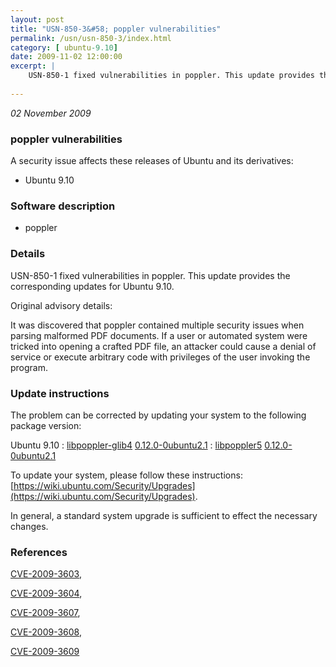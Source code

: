 ```yaml
---
layout: post
title: "USN-850-3&#58; poppler vulnerabilities"
permalink: /usn/usn-850-3/index.html
category: [ ubuntu-9.10]
date: 2009-11-02 12:00:00
excerpt: |
    USN-850-1 fixed vulnerabilities in poppler. This update provides the corresponding updates for Ubuntu 9.10.
    
--- 
```

 
 

*02 November 2009*

### poppler vulnerabilities

A security issue affects these releases of Ubuntu and its derivatives:

* Ubuntu 9.10

### Software description

* poppler 

### Details

USN-850-1 fixed vulnerabilities in poppler. This update provides the corresponding updates for Ubuntu 9.10.

Original advisory details:

 It was discovered that poppler contained multiple security issues when parsing malformed PDF documents. If a user or automated system were tricked into opening a crafted PDF file, an attacker could cause a denial of service or execute arbitrary code with privileges of the user invoking the program. 

### Update instructions

The problem can be corrected by updating your system to the following package version:

Ubuntu 9.10
 : [libpoppler-glib4](https://launchpad.net/ubuntu/+source/poppler) <span> [0.12.0-0ubuntu2.1](https://launchpad.net/ubuntu/+source/poppler/0.12.0-0ubuntu2.1) </span> 
 : [libpoppler5](https://launchpad.net/ubuntu/+source/poppler) <span> [0.12.0-0ubuntu2.1](https://launchpad.net/ubuntu/+source/poppler/0.12.0-0ubuntu2.1) </span> 

To update your system, please follow these instructions: [https://wiki.ubuntu.com/Security/Upgrades](https://wiki.ubuntu.com/Security/Upgrades).

In general, a standard system upgrade is sufficient to effect the necessary changes. 

### References

 
 [CVE-2009-3603](http://people.ubuntu.com/~ubuntu-security/cve/CVE-2009-3603), 

 [CVE-2009-3604](http://people.ubuntu.com/~ubuntu-security/cve/CVE-2009-3604), 

 [CVE-2009-3607](http://people.ubuntu.com/~ubuntu-security/cve/CVE-2009-3607), 

 [CVE-2009-3608](http://people.ubuntu.com/~ubuntu-security/cve/CVE-2009-3608), 

 [CVE-2009-3609](http://people.ubuntu.com/~ubuntu-security/cve/CVE-2009-3609)
 

